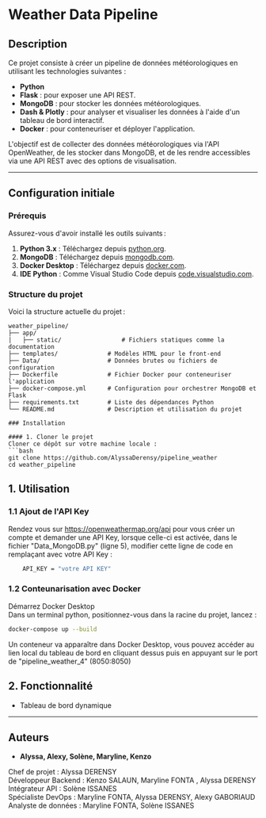 # Weather Data Pipeline

## Description
Ce projet consiste à créer un pipeline de données météorologiques en utilisant les technologies suivantes :
- **Python**
- **Flask** : pour exposer une API REST.
- **MongoDB** : pour stocker les données météorologiques.
- **Dash & Plotly** : pour analyser et visualiser les données à l'aide d'un tableau de bord interactif.
- **Docker** : pour conteneuriser et déployer l'application.

L'objectif est de collecter des données météorologiques via l'API OpenWeather, de les stocker dans MongoDB, et de les rendre accessibles via une API REST avec des options de visualisation.

---

## Configuration initiale

### Prérequis
Assurez-vous d'avoir installé les outils suivants :
1. **Python 3.x** : Téléchargez depuis [python.org](https://www.python.org/).
2. **MongoDB** : Téléchargez depuis [mongodb.com](https://www.mongodb.com/try/download/community).
3. **Docker Desktop** : Téléchargez depuis [docker.com](https://www.docker.com/products/docker-desktop).
4. **IDE Python** : Comme Visual Studio Code depuis [code.visualstudio.com](https://code.visualstudio.com/).

### Structure du projet
Voici la structure actuelle du projet :
```plaintext
weather_pipeline/
├── app/
|   ├── static/                 # Fichiers statiques comme la documentation
├── templates/              # Modèles HTML pour le front-end
├── Data/                   # Données brutes ou fichiers de configuration
├── Dockerfile              # Fichier Docker pour conteneuriser l'application
├── docker-compose.yml      # Configuration pour orchestrer MongoDB et Flask
├── requirements.txt        # Liste des dépendances Python
└── README.md               # Description et utilisation du projet

### Installation

#### 1. Cloner le projet
Cloner ce dépôt sur votre machine locale :
```bash
git clone https://github.com/AlyssaDerensy/pipeline_weather
cd weather_pipeline
```

## 1. Utilisation

### 1.1 Ajout de l'API Key

Rendez vous sur https://openweathermap.org/api pour vous créer un compte et demander une API Key, lorsque celle-ci est activée, dans le fichier "Data_MongoDB.py" (ligne 5), modifier cette ligne de code en remplaçant avec votre API Key :

```Bash
    API_KEY = "votre API KEY"
```


### 1.2 Conteunarisation avec Docker
Démarrez Docker Desktop <br>
Dans un terminal python, positionnez-vous dans la racine du projet, lancez :

```bash
docker-compose up --build
```

Un conteneur va apparaître dans Docker Desktop, vous pouvez accéder au lien local du tableau de bord en cliquant dessus puis en appuyant sur le port de "pipeline_weather_4" (8050:8050)

## 2. Fonctionnalité

- Tableau de bord dynamique

---

## Auteurs
- **Alyssa, Alexy, Solène, Maryline, Kenzo**


Chef de projet : Alyssa DERENSY <br>
Développeur Backend : Kenzo SALAUN, Maryline FONTA , Alyssa DERENSY <br>
Intégrateur API : Solène ISSANES <br>
Spécialiste DevOps :  Maryline FONTA, Alyssa DERENSY,  Alexy GABORIAUD <br>
Analyste de données : Maryline FONTA, Solène ISSANES <br>
